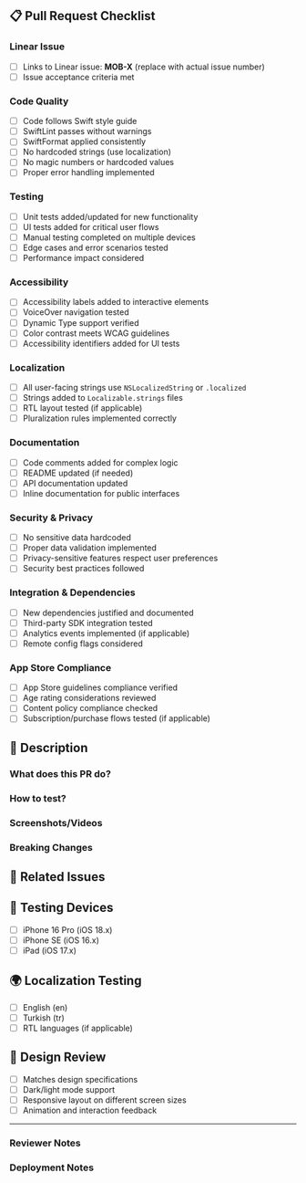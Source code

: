 ## 📋 Pull Request Checklist

### Linear Issue
- [ ] Links to Linear issue: **MOB-X** (replace with actual issue number)
- [ ] Issue acceptance criteria met

### Code Quality
- [ ] Code follows Swift style guide
- [ ] SwiftLint passes without warnings
- [ ] SwiftFormat applied consistently
- [ ] No hardcoded strings (use localization)
- [ ] No magic numbers or hardcoded values
- [ ] Proper error handling implemented

### Testing
- [ ] Unit tests added/updated for new functionality
- [ ] UI tests added for critical user flows
- [ ] Manual testing completed on multiple devices
- [ ] Edge cases and error scenarios tested
- [ ] Performance impact considered

### Accessibility
- [ ] Accessibility labels added to interactive elements
- [ ] VoiceOver navigation tested
- [ ] Dynamic Type support verified
- [ ] Color contrast meets WCAG guidelines
- [ ] Accessibility identifiers added for UI tests

### Localization
- [ ] All user-facing strings use `NSLocalizedString` or `.localized`
- [ ] Strings added to `Localizable.strings` files
- [ ] RTL layout tested (if applicable)
- [ ] Pluralization rules implemented correctly

### Documentation
- [ ] Code comments added for complex logic
- [ ] README updated (if needed)
- [ ] API documentation updated
- [ ] Inline documentation for public interfaces

### Security & Privacy
- [ ] No sensitive data hardcoded
- [ ] Proper data validation implemented
- [ ] Privacy-sensitive features respect user preferences
- [ ] Security best practices followed

### Integration & Dependencies
- [ ] New dependencies justified and documented
- [ ] Third-party SDK integration tested
- [ ] Analytics events implemented (if applicable)
- [ ] Remote config flags considered

### App Store Compliance
- [ ] App Store guidelines compliance verified
- [ ] Age rating considerations reviewed
- [ ] Content policy compliance checked
- [ ] Subscription/purchase flows tested (if applicable)

## 📝 Description

### What does this PR do?
<!-- Provide a clear description of the changes -->

### How to test?
<!-- Step-by-step instructions for testing the changes -->

### Screenshots/Videos
<!-- Add screenshots or screen recordings for UI changes -->

### Breaking Changes
<!-- List any breaking changes and migration steps -->

## 🔗 Related Issues
<!-- Link to related Linear issues, GitHub issues, or documentation -->

## 📱 Testing Devices
<!-- List devices/simulators used for testing -->
- [ ] iPhone 16 Pro (iOS 18.x)
- [ ] iPhone SE (iOS 16.x)
- [ ] iPad (iOS 17.x)

## 🌍 Localization Testing
<!-- Check tested locales -->
- [ ] English (en)
- [ ] Turkish (tr)
- [ ] RTL languages (if applicable)

## 🎨 Design Review
- [ ] Matches design specifications
- [ ] Dark/light mode support
- [ ] Responsive layout on different screen sizes
- [ ] Animation and interaction feedback

---

### Reviewer Notes
<!-- Any specific areas you'd like reviewers to focus on -->

### Deployment Notes
<!-- Any special deployment considerations or configuration changes -->

